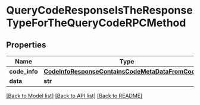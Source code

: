 # QueryCodeResponseIsTheResponseTypeForTheQueryCodeRPCMethod

## Properties
Name | Type | Description | Notes
------------ | ------------- | ------------- | -------------
**code_info** | [**CodeInfoResponseContainsCodeMetaDataFromCodeInfo**](CodeInfoResponseContainsCodeMetaDataFromCodeInfo.md) |  | [optional] 
**data** | **str** |  | [optional] 

[[Back to Model list]](../README.md#documentation-for-models) [[Back to API list]](../README.md#documentation-for-api-endpoints) [[Back to README]](../README.md)

